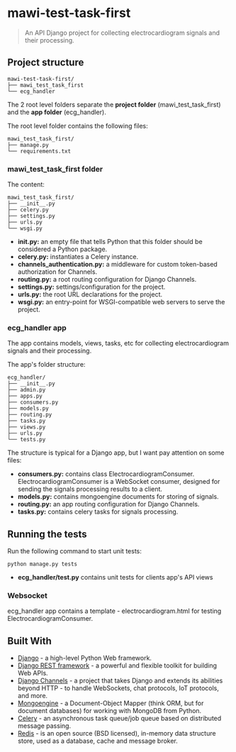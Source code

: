 # mawi-test-task-first

> An API Django project for collecting electrocardiogram signals and their processing.

## Project structure

    mawi-test-task-first/
    ├── mawi_test_task_first
    └── ecg_handler

The 2 root level folders separate the **project folder** (mawi_test_task_first) and the **app folder** (ecg_handler).

The root level folder contains the following files:

    mawi_test_task_first/
    ├── manage.py
    └── requirements.txt

### mawi_test_task_first folder

The content:

    mawi_test_task_first/
    ├── __init__.py
    ├── celery.py
    ├── settings.py
    ├── urls.py
    └── wsgi.py

* **__init__.py:** an empty file that tells Python that this folder should be considered a Python package.
* **celery.py:** instantiates a Celery instance.
* **channels_authentication.py:** a middleware for custom token-based authorization for Channels.
* **routing.py:** a root routing configuration for Django Channels.
* **settings.py:** settings/configuration for the project.
* **urls.py:** the root URL declarations for the project.
* **wsgi.py:** an entry-point for WSGI-compatible web servers to serve the project.

### ecg_handler app

The app contains models, views, tasks, etc for collecting electrocardiogram signals and their processing.

The app's folder structure:

    ecg_handler/
    ├── __init__.py
    ├── admin.py
    ├── apps.py
    ├── consumers.py
    ├── models.py
    ├── routing.py
    ├── tasks.py
    ├── views.py
    ├── urls.py
    └── tests.py

The structure is typical for a Django app, but I want pay attention on some files:

* **consumers.py:** contains class ElectrocardiogramConsumer. ElectrocardiogramConsumer is a WebSocket consumer, designed for sending the signals processing results to a client.
* **models.py:** contains mongoengine documents for storing of signals.
* **routing.py:** an app routing configuration for Django Channels.
* **tasks.py:** contains celery tasks for signals processing.

## Running the tests

Run the following command to start unit tests:
```console
python manage.py tests
```

* **ecg_handler/test.py** contains unit tests for clients app's API views

### Websocket

ecg_handler app contains a template - electrocardiogram.html for testing ElectrocardiogramConsumer.

## Built With

* [Django](https://www.djangoproject.com/) - a high-level Python Web framework.
* [Django REST framework](https://www.django-rest-framework.org/) - a powerful and flexible toolkit for building Web APIs.
* [Django Channels](https://channels.readthedocs.io/en/latest/) - a project that takes Django and extends its abilities beyond HTTP - to handle WebSockets, chat protocols, IoT protocols, and more.
* [Mongoengine](http://mongoengine.org/) - a Document-Object Mapper (think ORM, but for document databases) for working with MongoDB from Python.
* [Celery](http://www.celeryproject.org/) - an asynchronous task queue/job queue based on distributed message passing. 
* [Redis](https://redis.io) -  is an open source (BSD licensed), in-memory data structure store, used as a database, cache and message broker. 
